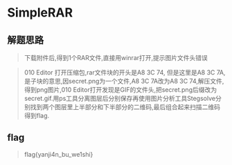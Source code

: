 # SimpleRAR

## 解题思路

> 下载附件后,得到1个RAR文件,直接用winrar打开,提示图片文件头错误

> 010 Editor 打开压缩包,rar文件块的开头是A8 3C 74, 但是这里是A8 3C 7A,是子块的意思,因secret.png为一个文件,A8 3C 7A改为A8 3C 74,解压文件,得到png图片,010 Editor打开发现是GIF的文件头,把secret.png后缀改为secret.gif.用ps工具分离图层后分别保存再使用图片分析工具Stegsolve分别找到两个图层里上半部分和下半部分的二维码,最后组合起来扫描二维码得到flag.

## flag

> flag{yanji4n_bu_we1shi}